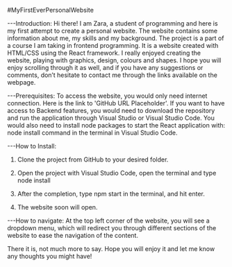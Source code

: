 #MyFirstEverPersonalWebsite

---Introduction:
Hi there! I am Zara, a student of programming and here is my first attempt to create a personal website. The website contains some information about me, my skills and my background. 
The project is a part of a course I am taking in frontend programming. It is a website created with HTML/CSS using the React framework.
I really enjoyed creating the website, playing with graphics, design, colours and shapes. I hope you will enjoy scrolling through it as well, and if you have any suggestions or comments, don’t hesitate to contact me through the links available on the webpage. 

---Prerequisites:
To access the website, you would only need internet connection. Here is the link to 'GitHub URL Placeholder'.
If you want to have access to Backend features, you would need to download the repository and run the application through Visual Studio or Visual Studio Code.
You would also need to install node packages to start the React application with: node install command in the terminal in Visual Studio Code.

---How to Install:

1. Clone the project from GitHub to your desired folder.

2. Open the project with Visual Studio Code, open the terminal and type node install

3. After the completion, type npm start in the terminal, and hit enter.

6. The website soon will open.

---How to navigate:
At the top left corner of the website, you will see a dropdown menu, which will redirect you through different sections of the website to ease the navigation of the content. 

There it is, not much more to say. Hope you will enjoy it and let me know any thoughts you might have!
